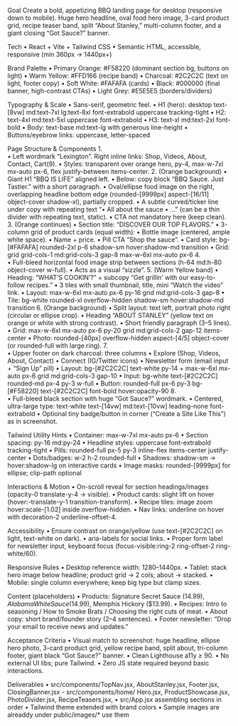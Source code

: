 


Goal
Create a bold, appetizing BBQ landing page for desktop (responsive down to mobile). Huge hero headline, oval food hero image, 3-card product grid, recipe teaser band, split “About Stanley,” multi-column footer, and a giant closing “Got Sauce?” banner.

Tech
	•	React + Vite + Tailwind CSS
	•	Semantic HTML, accessible, responsive (min 360px → 1440px+)

Brand Palette
	•	Primary Orange: #F58220 (dominant section bg, buttons on light)
	•	Warm Yellow: #FFD166 (recipe band)
	•	Charcoal: #2C2C2C (text on light, footer copy)
	•	Soft White: #FAFAFA (cards)
	•	Black: #000000 (final banner, high-contrast CTAs)
	•	Light Grey: #E5E5E5 (borders/dividers)

Typography & Scale
	•	Sans-serif, geometric feel.
	•	H1 (hero): desktop text-[8vw] md:text-7xl lg:text-8xl font-extrabold uppercase tracking-tight
	•	H2: text-4xl md:text-5xl uppercase font-extrabold
	•	H3: text-xl md:text-2xl font-bold
	•	Body: text-base md:text-lg with generous line-height
	•	Buttons/eyebrow links: uppercase, letter-spaced

Page Structure & Components
	1.	
	•	Left wordmark “Lexington”. Right inline links: Shop, Videos, About, Contact, Cart(9).
	•	Styles: transparent over orange hero, py-4, max-w-7xl mx-auto px-6, flex justify-between items-center.
	2.	 (Orange background)
	•	Giant H1 “BBQ IS LIFE” aligned left.
	•	Below: copy block “BBQ Sauce. Just Tastier.” with a short paragraph.
	•	Oval/ellipse food image on the right, overlapping headline bottom edge (rounded-[9999px] aspect-[16/11] object-cover shadow-xl), partially cropped.
	•	A subtle curved/ticker line under copy with repeating text “• All about the sauce • …” (can be a thin divider with repeating text, static).
	•	CTA not mandatory here (keep clean).
	3.	 (Orange continues)
	•	Section title: “DISCOVER OUR TOP FLAVORS.”
	•	3-column grid of product cards (equal width):
	•	Bottle image (centered, ample white space).
	•	Name + price.
	•	Pill CTA “Shop the sauce”.
	•	Card style: bg-[#FAFAFA] rounded-2xl p-6 shadow-sm hover:shadow-md transition
	•	Grid: grid grid-cols-1 md:grid-cols-3 gap-8 max-w-6xl mx-auto px-6
	4.	
	•	Full-bleed horizontal food image strip between sections (h-64 md:h-80 object-cover w-full).
	•	Acts as a visual “sizzle”.
	5.	 (Warm Yellow band)
	•	Heading: “WHAT’S COOKIN’?” + subcopy “Get grillin’ with our easy-to-follow recipes.”
	•	3 tiles with small thumbnail, title, mini “Watch the video” link.
	•	Layout: max-w-6xl mx-auto px-6 py-16 grid md:grid-cols-3 gap-8
	•	Tile: bg-white rounded-xl overflow-hidden shadow-sm hover:shadow-md transition
	6.	 (Orange background)
	•	Split layout: text left, portrait photo right (circular or ellipse crop).
	•	Heading “ABOUT STANLEY” (yellow text on orange or white with strong contrast).
	•	Short friendly paragraph (3–5 lines).
	•	Grid: max-w-6xl mx-auto px-6 py-20 grid md:grid-cols-2 gap-12 items-center
	•	Photo: rounded-[40px] overflow-hidden aspect-[4/5] object-cover (or rounded-full with large ring).
	7.	
	•	Upper footer on dark charcoal: three columns
	•	Explore (Shop, Videos, About, Contact)
	•	Connect (IG/Twitter icons)
	•	Newsletter form (email input + “Sign Up” pill)
	•	Layout: bg-[#2C2C2C] text-white py-14 + max-w-6xl mx-auto px-6 grid md:grid-cols-3 gap-10
	•	Input: bg-white text-[#2C2C2C] rounded-md px-4 py-3 w-full
	•	Button: rounded-full px-6 py-3 bg-[#F58220] text-[#2C2C2C] font-bold hover:opacity-90
	8.	
	•	Full-bleed black section with huge “Got Sauce?” wordmark.
	•	Centered, ultra-large type: text-white text-[14vw] md:text-[10vw] leading-none font-extrabold
	•	Optional tiny badge/button in corner (“Create a Site Like This”) as in screenshot.

Tailwind Utility Hints
	•	Container: max-w-7xl mx-auto px-6
	•	Section spacing: py-16 md:py-24
	•	Headline styles: uppercase font-extrabold tracking-tight
	•	Pills: rounded-full px-5 py-3 inline-flex items-center justify-center
	•	Dots/badges: w-2 h-2 rounded-full
	•	Shadows: shadow-sm → hover:shadow-lg on interactive cards
	•	Image masks: rounded-[9999px] for ellipse; clip-path optional

Interactions & Motion
	•	On-scroll reveal for section headings/images (opacity-0 translate-y-4 → visible).
	•	Product cards: slight lift on hover (hover:-translate-y-1 transition-transform).
	•	Recipe tiles: image zoom hover:scale-[1.02] inside overflow-hidden.
	•	Nav links: underline on hover with decoration-2 underline-offset-4.

Accessibility
	•	Ensure contrast on orange/yellow (use text-[#2C2C2C] on light, text-white on dark).
	•	aria-labels for social links.
	•	Proper form label for newsletter input, keyboard focus (focus-visible:ring-2 ring-offset-2 ring-white/60).

Responsive Rules
	•	Desktop reference width: 1280–1440px.
	•	Tablet: stack hero image below headline; product grid → 2 cols; about → stacked.
	•	Mobile: single column everywhere; keep big type but clamp sizes.

Content (placeholders)
	•	Products: Signature Secret Sauce ($14.99), Alabama White Sauce ($14.99), Memphis Hickory ($13.99).
	•	Recipes: Intro to seasoning / How to Smoke Brats / Choosing the right cuts of meat.
	•	About copy: short brand/founder story (2–4 sentences).
	•	Footer newsletter: “Drop your email to receive news and updates.”

Acceptance Criteria
	•	Visual match to screenshot: huge headline, ellipse hero photo, 3-card product grid, yellow recipe band, split about, tri-column footer, giant black “Got Sauce?” banner.
	•	Clean Lighthouse a11y ≥ 90.
	•	No external UI libs; pure Tailwind.
	•	Zero JS state required beyond basic interactions.

Deliverables
	•	src/components/TopNav.jsx, AboutStanley.jsx, Footer.jsx, ClosingBanner.jsx
	-   src/components/home/    Hero.jsx, ProductShowcase.jsx, PhotoDivider.jsx, RecipeTeasers.jsx,
	•	src/App.jsx assembling sections in order
	•	Tailwind theme extended with brand colors
	•	Sample images are alreaddy under public/images/*  use them 

